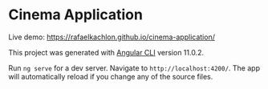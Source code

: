 # Cinema Application

Live demo: https://rafaelkachlon.github.io/cinema-application/

This project was generated with [Angular CLI](https://github.com/angular/angular-cli) version 11.0.2.

Run `ng serve` for a dev server. Navigate to `http://localhost:4200/`. The app will automatically reload if you change any of the source files.
